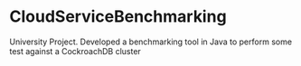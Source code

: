 # CloudServiceBenchmarking
University Project. Developed a benchmarking tool in Java to perform some test against a CockroachDB cluster 
